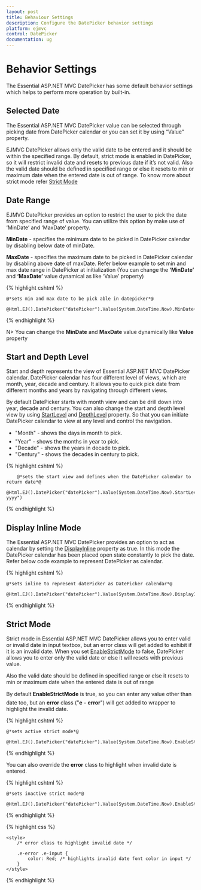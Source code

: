 ```yaml
---
layout: post
title: Behaviour Settings
description: Configure the DatePicker behavior settings
platform: ejmvc
control: DatePicker
documentation: ug
---
```

# Behavior Settings

The Essential ASP.NET MVC DatePicker has some default behavior settings which helps to perform more operation by built-in.

## Selected Date

The Essential ASP.NET MVC DatePicker value can be selected through picking date from DatePicker calendar or you can set it by using “Value” property.


EJMVC DatePicker allows only the valid date to be entered and it should be within the specified range. By default, strict mode is enabled in DatePicker, so it will restrict invalid date and resets to previous date if it’s not valid. Also the valid date should be defined in specified range or else it resets to min or maximum date when the entered date is out of range. To know more about strict mode refer [Strict Mode](#strict-mode)

## Date Range

EJMVC DatePicker provides an option to restrict the user to pick the date from specified range of value. You can utilize this option by make use of ‘MinDate’ and ‘MaxDate’ property.

**MinDate** - specifies the minimum date to be picked in DatePicker calendar by disabling below date of minDate.

**MaxDate** -  specifies the maximum date to be picked in DatePicker calendar by disabling above date of maxDate. 
Refer below example to set min and max date range in DatePicker at initialization (You can change the **‘MinDate’** and **‘MaxDate’** value dynamical as like ‘Value’ property)

{% highlight cshtml %}
   
    @*sets min and max date to be pick able in datepicker*@
  
    @Html.EJ().DatePicker("datePicker").Value(System.DateTime.Now).MinDate("2014/06/03").MaxDate("2014/06/19")
          
{% endhighlight %}

N> You can change the **MinDate** and **MaxDate** value dynamically like **Value** property

## Start and Depth Level

Start and depth represents the view of Essential ASP.NET MVC DatePicker calendar. DatePicker calendar has four different level of views, which are month, year, decade and century. It allows you to quick pick date from different months and years by navigating through different views.

By default DatePicker starts with month view and can be drill down into year, decade and century. You can also change the start and depth level view by using [StartLevel](https://help.syncfusion.com/js/api/ejdatepicker#members:startlevel) and [DepthLevel](https://help.syncfusion.com/js/api/ejdatepicker#members:depthlevel) property. So that you can initiate DatePicker calendar to view at any level and control the navigation.

* "Month"   - shows the days in month to pick.
* "Year"    - shows the months in year to pick.
* "Decade"  - shows the years in decade to pick.
* "Century" - shows the decades in century to pick.

{% highlight cshtml %}

        @*sets the start view and defines when the DatePicker calendar to return date*@
        @Html.EJ().DatePicker("datePicker").Value(System.DateTime.Now).StartLevel(Period.Year).DepthLevel(Period.Year).DateFormat("MMMM yyyy")

{% endhighlight %}

## Display Inline Mode

The Essential ASP.NET MVC DatePicker provides an option to act as calendar by setting the [DisplayInline](http://help.syncfusion.com/js/api/ejdatepicker#members:displayinline) property as true. In this mode the DatePicker calendar has been placed open state constantly to pick the date. 
Refer below code example to represent DatePicker as calendar.

{% highlight cshtml %}

    @*sets inline to represent datePicker as DatePicker calendar*@

    @Html.EJ().DatePicker("datePicker").Value(System.DateTime.Now).DisplayInline(true)

{% endhighlight %}

## Strict Mode

Strict mode in Essential ASP.NET MVC DatePicker allows you to enter valid or invalid date in input textbox, but an error class will get added to exhibit if it is an invalid date. When you set [EnableStrictMode](https://help.syncfusion.com/js/api/ejdatepicker#members:enablestrictmode) to false, DatePicker allows you to enter only the valid date or else it will resets with previous value. 

Also the valid date should be defined in specified range or else it resets to min or maximum date when the entered date is out of range

By default **EnableStrictMode** is true, so you can enter any value other than date too, but an **error** class ("**e** **-** **error**") will get added to wrapper to highlight the invalid date.

{% highlight cshtml %}

    @*sets active strict mode*@

    @Html.EJ().DatePicker("datePicker").Value(System.DateTime.Now).EnableStrictMode(false)


{% endhighlight %}

You can also override the  **error** class to highlight when invalid date is entered.

{% highlight cshtml %}

    @*sets inactive strict mode*@

    @Html.EJ().DatePicker("datePicker").Value(System.DateTime.Now).EnableStrictMode(true)
 
{% endhighlight %}

{% highlight css %}

    <style>
        /* error class to highlight invalid date */

        .e-error .e-input {
            color: Red; /* highlights invalid date font color in input */
        }
    </style>

{% endhighlight %}
